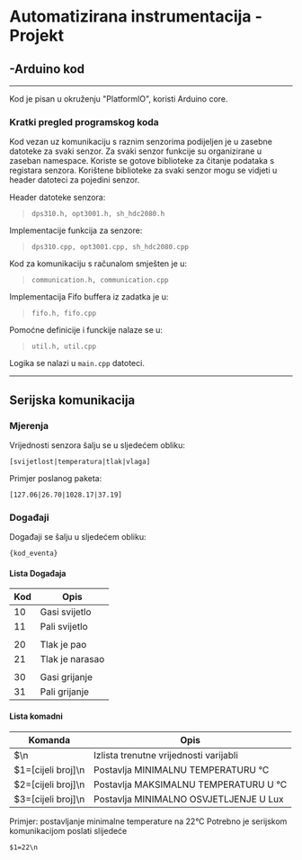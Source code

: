 # Automatizirana instrumentacija - Projekt

## -Arduino kod
---

Kod je pisan u okruženju "PlatformIO", koristi Arduino core.

### Kratki pregled programskog koda

Kod vezan uz komunikaciju s raznim senzorima podijeljen je u zasebne datoteke za svaki senzor. Za svaki senzor funkcije su organizirane u zaseban namespace. Koriste se gotove biblioteke za čitanje podataka s registara senzora. Korištene biblioteke za svaki senzor mogu se vidjeti u header datoteci za pojedini senzor.

Header datoteke senzora:

> ``` dps310.h, opt3001.h, sh_hdc2080.h ```

Implementacije funkcija za senzore:

> ``` dps310.cpp, opt3001.cpp, sh_hdc2080.cpp ```

Kod za komunikaciju s računalom smješten je u:

> ``` communication.h, communication.cpp ```

Implementacija Fifo buffera iz zadatka je u:

> ``` fifo.h, fifo.cpp ```

Pomoćne definicije i funckije nalaze se u: 

> ``` util.h, util.cpp ```

Logika se nalazi u ``` main.cpp ``` datoteci.


---

## Serijska komunikacija

### Mjerenja

Vrijednosti senzora šalju se u sljedećem obliku:
```
[svijetlost|temperatura|tlak|vlaga]
```
Primjer poslanog paketa:
```
[127.06|26.70|1028.17|37.19]
```

### Događaji

Događaji se šalju u sljedećem obliku:
```
{kod_eventa}
```
#### Lista Događaja

| Kod     	  | Opis                |
| ----------- | -----------         |
| 10          | Gasi svijetlo       |
| 11          | Pali svijetlo       |
|             |                     |
| 20          | Tlak je pao         |
| 21          | Tlak je narasao     |
|             |                     |
| 30          | Gasi grijanje       |
| 31          | Pali grijanje       |

#### Lista komadni

| Komanda     	              | Opis                                      |
| --------------------------- | ----------------------------------------- |
| $\n                         | Izlista trenutne vrijednosti varijabli    |
| $1=[cijeli broj]\n          | Postavlja MINIMALNU TEMPERATURU °C        |
| $2=[cijeli broj]\n          | Postavlja MAKSIMALNU TEMPERATURU U °C     |
| $3=[cijeli broj]\n          | Postavlja MINIMALNO OSVJETLJENJE U Lux    |

Primjer: postavljanje minimalne temperature na 22°C
Potrebno je serijskom komunikacijom poslati slijedeće
```
$1=22\n
```



